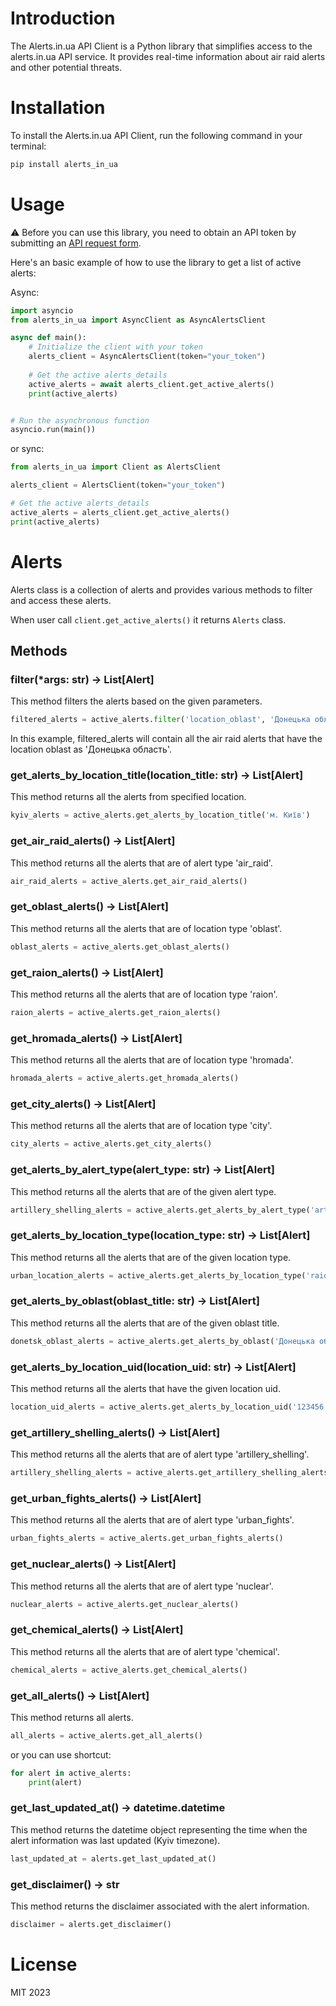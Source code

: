 # Introduction
The Alerts.in.ua API Client is a Python library that simplifies access to the alerts.in.ua API service. It provides real-time information about air raid alerts and other potential threats.



# Installation
To install the Alerts.in.ua API Client, run the following command in your terminal:

```bash
pip install alerts_in_ua
```



# Usage

⚠️ Before you can use this library, you need to obtain an API token by submitting an [API request form](https://alerts.in.ua/api-request).

Here's an basic example of how to use the library to get a list of active alerts:

Async:
```python
import asyncio
from alerts_in_ua import AsyncClient as AsyncAlertsClient

async def main():
    # Initialize the client with your token
    alerts_client = AsyncAlertsClient(token="your_token")
    
    # Get the active alerts_details
    active_alerts = await alerts_client.get_active_alerts()
    print(active_alerts)


# Run the asynchronous function
asyncio.run(main())

```
or sync:
```python
from alerts_in_ua import Client as AlertsClient

alerts_client = AlertsClient(token="your_token")

# Get the active alerts_details
active_alerts = alerts_client.get_active_alerts()
print(active_alerts)
```

# Alerts 

Alerts class is a collection of alerts and provides various methods to filter and access these alerts.

When user call `client.get_active_alerts()` it returns `Alerts` class.
## Methods

### filter(*args: str) -> List[Alert]
This method filters the alerts based on the given parameters.

```python
filtered_alerts = active_alerts.filter('location_oblast', 'Донецька область','alert_type','air_raid')
```
In this example, filtered_alerts will contain all the air raid alerts that have the location oblast as 'Донецька область'.

### get_alerts_by_location_title(location_title: str) -> List[Alert]
This method returns all the alerts from specified location.

```python
kyiv_alerts = active_alerts.get_alerts_by_location_title('м. Київ')
```

### get_air_raid_alerts() -> List[Alert]
This method returns all the alerts that are of alert type 'air_raid'.
```python 
air_raid_alerts = active_alerts.get_air_raid_alerts()
```

### get_oblast_alerts() -> List[Alert]
This method returns all the alerts that are of location type 'oblast'.

```python
oblast_alerts = active_alerts.get_oblast_alerts()
```

### get_raion_alerts() -> List[Alert]
This method returns all the alerts that are of location type 'raion'.
```python
raion_alerts = active_alerts.get_raion_alerts()
```

### get_hromada_alerts() -> List[Alert]
This method returns all the alerts that are of location type 'hromada'.
```python
hromada_alerts = active_alerts.get_hromada_alerts()
```

### get_city_alerts() -> List[Alert]
This method returns all the alerts that are of location type 'city'.

```python
city_alerts = active_alerts.get_city_alerts()
```

### get_alerts_by_alert_type(alert_type: str) -> List[Alert]
This method returns all the alerts that are of the given alert type.

```python
artillery_shelling_alerts = active_alerts.get_alerts_by_alert_type('artillery_shelling')
```

### get_alerts_by_location_type(location_type: str) -> List[Alert]
This method returns all the alerts that are of the given location type.

```python
urban_location_alerts = active_alerts.get_alerts_by_location_type('raion')
```

### get_alerts_by_oblast(oblast_title: str) -> List[Alert]
This method returns all the alerts that are of the given oblast title.

```python
donetsk_oblast_alerts = active_alerts.get_alerts_by_oblast('Донецька область')
```

### get_alerts_by_location_uid(location_uid: str) -> List[Alert]
This method returns all the alerts that have the given location uid.
```python
location_uid_alerts = active_alerts.get_alerts_by_location_uid('123456')
```

### get_artillery_shelling_alerts() -> List[Alert]
This method returns all the alerts that are of alert type 'artillery_shelling'.
```python 
artillery_shelling_alerts = active_alerts.get_artillery_shelling_alerts()
```

### get_urban_fights_alerts() -> List[Alert]
This method returns all the alerts that are of alert type 'urban_fights'.
```python 
urban_fights_alerts = active_alerts.get_urban_fights_alerts()
```

### get_nuclear_alerts() -> List[Alert]
This method returns all the alerts that are of alert type 'nuclear'.
```python 
nuclear_alerts = active_alerts.get_nuclear_alerts()
```

### get_chemical_alerts() -> List[Alert]
This method returns all the alerts that are of alert type 'chemical'.
```python 
chemical_alerts = active_alerts.get_chemical_alerts()
```

### get_all_alerts() -> List[Alert]
This method returns all alerts.
```python 
all_alerts = active_alerts.get_all_alerts()
```
or you can use shortcut:
```python 
for alert in active_alerts:
    print(alert)
```
### get_last_updated_at() -> datetime.datetime
This method returns the datetime object representing the time when the alert information was last updated (Kyiv timezone).
```python
last_updated_at = alerts.get_last_updated_at()
```

### get_disclaimer() -> str
This method returns the disclaimer associated with the alert information.
```python
disclaimer = alerts.get_disclaimer()
```



# License
MIT 2023
